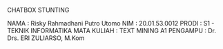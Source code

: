 CHATBOX STUNTING

NAMA        : Risky Rahmadhani Putro Utomo
NIM         : 20.01.53.0012
PRODI       : S1 - TEKNIK INFORMATIKA
MATA KULIAH	: TEXT MINING A1
PENGAMPU	  : Dr. Drs. ERI ZULIARSO, M.Kom
